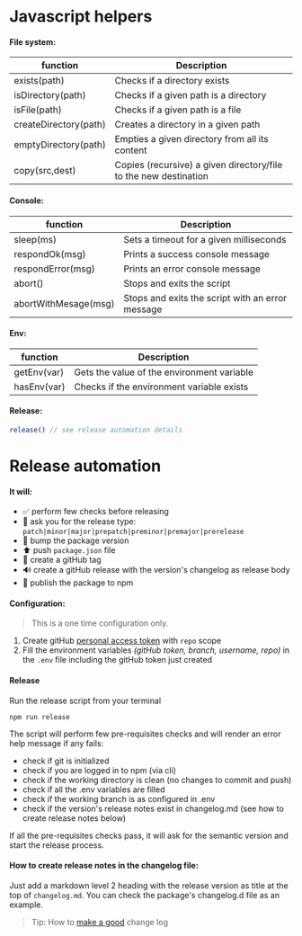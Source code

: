 # Javascript helpers

#### File system:

| function              | Description                                                                     |
|-----------------------| ------------------------------------------------------------------------------- |
| exists(path)          | Checks if a directory exists
| isDirectory(path)     | Checks if a given path is a directory
| isFile(path)          | Checks if a given path is a file
| createDirectory(path) | Creates a directory in a given path
| emptyDirectory(path)  | Empties a given directory from all its content
| copy(src,dest)        | Copies (recursive) a given directory/file to the new destination

#### Console:
| function             | Description                                                                     |
|----------------------| ------------------------------------------------------------------------------- |
| sleep(ms)            | Sets a timeout for a given milliseconds
| respondOk(msg)       | Prints a success console message
| respondError(msg)    | Prints an error console message
| abort()              | Stops and exits the script
| abortWithMesage(msg) | Stops and exits the script with an error message

#### Env:
| function    | Description                                                                     |
|-------------| ------------------------------------------------------------------------------- |
| getEnv(var) | Gets the value of the environment variable
| hasEnv(var) | Checks if the environment variable exists

#### Release:
```javascript
release() // see release automation details
```
# Release automation

#### It will:

-   :white_check_mark: perform few checks before releasing
-   :speech_balloon: ask you for the release type: `patch|minor|major|prepatch|preminor|premajor|prerelease`
-   :pushpin: bump the package version
-   :arrow_up: push `package.json` file
-   :bookmark: create a gitHub tag
-   :loud_sound: create a gitHub release with the version's changelog as release body
-   :rocket: publish the package to npm

#### Configuration:

> This is a one time configuration only.

1. Create gitHub [personal access token](https://docs.github.com/en/authentication/keeping-your-account-and-data-secure/creating-a-personal-access-token) with `repo` scope
2. Fill the environment variables _(gitHub token, branch, username, repo)_ in the `.env` file including the gitHub token just created

#### Release

Run the release script from your terminal

```shell
npm run release
```

The script will perform few pre-requisites checks and will render an error help message if any fails:

-   check if git is initialized
-   check if you are logged in to npm (via cli)
-   check if the working directory is clean (no changes to commit and push)
-   check if all the .env variables are filled
-   check if the working branch is as configured in .env
-   check if the version's release notes exist in changelog.md (see how to create release notes below)

If all the pre-requisites checks pass, it will ask for the semantic version and start the release process.

#### How to create release notes in the changelog file:

Just add a markdown level 2 heading with the release version as title at the top of `changelog.md`.
You can check the package's changelog.d file as an example.

> Tip: How to [make a good](https://keepachangelog.com/en/1.0.0/#how) change log
